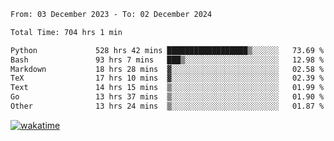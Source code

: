 <!--START_SECTION:waka-->

```txt
From: 03 December 2023 - To: 02 December 2024

Total Time: 704 hrs 1 min

Python             528 hrs 42 mins ██████████████████▒░░░░░░   73.69 %
Bash               93 hrs 7 mins   ███▒░░░░░░░░░░░░░░░░░░░░░   12.98 %
Markdown           18 hrs 28 mins  ▓░░░░░░░░░░░░░░░░░░░░░░░░   02.58 %
TeX                17 hrs 10 mins  ▓░░░░░░░░░░░░░░░░░░░░░░░░   02.39 %
Text               14 hrs 15 mins  ▒░░░░░░░░░░░░░░░░░░░░░░░░   01.99 %
Go                 13 hrs 37 mins  ▒░░░░░░░░░░░░░░░░░░░░░░░░   01.90 %
Other              13 hrs 24 mins  ▒░░░░░░░░░░░░░░░░░░░░░░░░   01.87 %
```

<!--END_SECTION:waka-->
[![wakatime](https://wakatime.com/badge/user/5f89a63a-5294-4958-ad30-2b3455e63f2a.svg)](https://wakatime.com/@5f89a63a-5294-4958-ad30-2b3455e63f2a)
